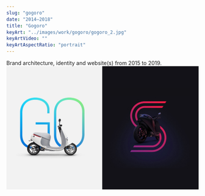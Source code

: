 ```yaml
---
slug: "gogoro"
date: "2014—2018"
title: "Gogoro"
keyArt: "../images/work/gogoro/gogoro_2.jpg"
keyArtVideo: ""
keyArtAspectRatio: "portrait"
---
```


Brand architecture, identity and website(s) from 2015 to 2019.
![Hopper The Rabbit](../images/work/gogoro/gogoro_2.jpg)
